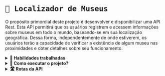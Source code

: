 # `🏯 Localizador de Museus`

O propósito primordial deste projeto é desenvolver e disponibilizar uma API Rest. Esta API permitirá que os usuários registrem e acessem informações sobre museus em todo o mundo, 
baseando-se em sua localização geográfica. Dessa forma, independentemente de onde estiverem, os usuários terão a capacidade de verificar a existência de algum museu nas 
proximidades e obter detalhes sobre seu funcionamento.

<details>
   <summary><strong>📝 Habilidades trabalhadas</strong></summary>
  
- Criar classes de controle e suas rotas
- Criar classes de serviço
- Utilizar injeção de dependências
- Trabalhar com exceções customizadas
- Tratar exceções da API através de gerenciadores de erros
- Criar uma configuração Docker para a aplicação
</details>

<details>
   <summary><strong>🤔 Como executar o projeto? </strong></summary>
  1. Faça o clone do projeto
  
   - Use o comando: `git@github.com:car0l15/localizador-de-museus.git`
   - Entre na pasta do repositório que você acabou de clonar:
2. Instale as dependencias

    - `mvn install -DskipTests`

  3.  Starte a aplicação digitando o comando no terminal:
     - `mvn spring-boot:run`
  
</details>

<details>
   <summary><strong> 🛣️ Rotas da API </strong></summary>
  
</details>
